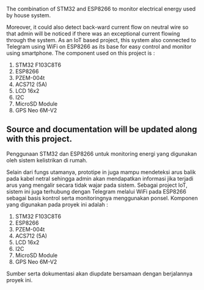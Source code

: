 The combination of STM32 and ESP8266 to monitor electrical energy used by house system.

Moreover, it could also detect back-ward current flow on neutral wire so that admin will be noticed if there was an exceptional current flowing through the system. As an IoT based project, this system also connected to Telegram using WiFi on ESP8266 as its base for easy control and monitor using smartphone. The component used on this project is :
1. STM32 F103C8T6
2. ESP8266
3. PZEM-004t
4. ACS712 (5A)
5. LCD 16x2
6. I2C
7. MicroSD Module
8. GPS Neo 6M-V2

Source and documentation will be updated along with this project.
---
Penggunaan STM32 dan ESP8266 untuk monitoring energi yang digunakan oleh sistem kelistrikan di rumah.

Selain dari fungs utamanya, prototipe in juga mampu mendeteksi arus balik pada kabel netral sehingga admin akan mendapatkan informasi jika terjadi arus yang mengalir secara tidak wajar pada sistem. Sebagai project IoT, sistem ini juga terhubung dengan Telegram melalui WiFi pada ESP8266 sebagai basis kontrol serta monitoringnya menggunakan ponsel. Komponen yang digunakan pada proyek ini adalah :
1. STM32 F103C8T6
2. ESP8266
3. PZEM-004t
4. ACS712 (5A)
5. LCD 16x2
6. I2C
7. MicroSD Module
8. GPS Neo 6M-V2

Sumber serta dokumentasi akan diupdate bersamaan dengan berjalannya proyek ini.

